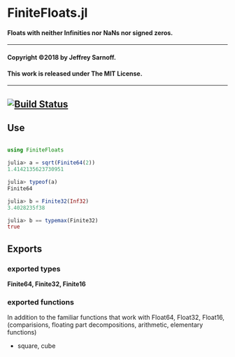 # FiniteFloats.jl

#### Floats with neither Infinities nor NaNs nor signed zeros.


----

#### Copyright ©2018 by Jeffrey Sarnoff.
####  This work is released under The MIT License.


-----

[![Build Status](https://travis-ci.org/JeffreySarnoff/FiniteFloats.jl.svg?branch=master)](https://travis-ci.org/JeffreySarnoff/FiniteFloats.jl)
----

## Use
```julia

using FiniteFloats

julia> a = sqrt(Finite64(2))
1.4142135623730951

julia> typeof(a)
Finite64

julia> b = Finite32(Inf32)
3.4028235f38

julia> b == typemax(Finite32)
true
```

## Exports

### exported types

__Finite64, Finite32, Finite16__

### exported functions

In addition to the familiar functions that work with Float64, Float32, Float16,    
(comparisions, floating part decompositions, arithmetic, elementary functions)

- square, cube


